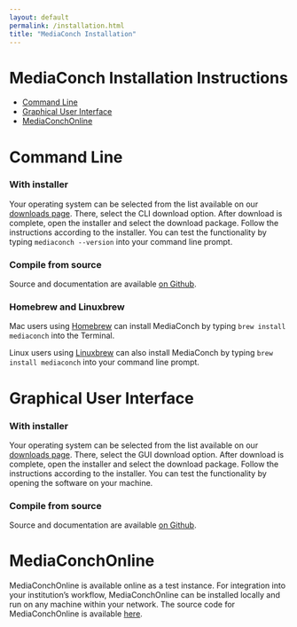 ```yaml
---
layout: default
permalink: /installation.html
title: "MediaConch Installation"
---
```


# MediaConch Installation Instructions


- [Command Line](#command-line) 
- [Graphical User Interface](#graphical-user-interface) 
- [MediaConchOnline](#mediaconchonline)


# **Command Line**

### With installer

Your operating system can be selected from the list available on our [downloads page](https://mediaarea.net/MediaConch/download.html). There, select the CLI download option. After download is complete, open the installer and select the download package. Follow the instructions according to the installer. You can test the functionality by typing `mediaconch --version` into your command line prompt.

### Compile from source

Source and documentation are available [on Github](https://github.com/MediaArea/MediaConch_SourceCode).

### Homebrew and Linuxbrew

Mac users using [Homebrew](http://brew.sh/) can install MediaConch by typing `brew install mediaconch` into the Terminal.

Linux users using [Linuxbrew](https://github.com/Homebrew/linuxbrew) can also install MediaConch by typing `brew install mediaconch` into your command line prompt.

# **Graphical User Interface**

### With installer

Your operating system can be selected from the list available on our [downloads page](https://mediaarea.net/MediaConch/download.html). There, select the GUI download option. After download is complete, open the installer and select the download package. Follow the instructions according to the installer. You can test the functionality by opening the software on your machine.

### Compile from source

Source and documentation are available [on Github](https://github.com/MediaArea/MediaConch_SourceCode).

# **MediaConchOnline**

MediaConchOnline is available online as a test instance. For integration into your institution’s workflow, MediaConchOnline can be installed locally and run on any machine within your network. The source code for MediaConchOnline is available [here](https://github.com/MediaArea/MediaConchOnline).
